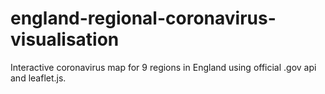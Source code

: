 # england-regional-coronavirus-visualisation
Interactive coronavirus map for 9 regions in England using official .gov api and leaflet.js.
